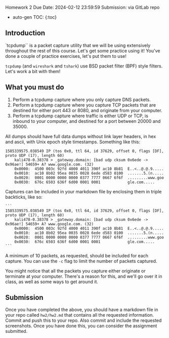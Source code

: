 Homework 2
Due Date: 2024-02-12 23:59:59
Submission: via GitLab repo

* auto-gen TOC:
{:toc}

## Introduction

`tcpdump`` is a packet capture utility that we will be using extensively throughout the rest of this course. Let's get some practice using it! You've done a couple of practice exercises, let's put them to use!

`tcpdump` (and `wireshark` and `tshark`) use BSD packet filter (BPF) style filters. Let's work a bit with them!

## What you must do

1. Perform a tcpdump capture where you only capture DNS packets.
1. Perform a tcpdump capture where you capture TCP packets that are destined for either port 443 or 8080, and originate from your computer.
1. Perform a tcpdump capture where traffic is either UDP or TCP, is inbound to your computer, and destined for a port between 20000 and 35000.

All dumps should have full data dumps without link layer headers, in hex and ascii, with Unix epoch style timestamps. Something like this:

```
1585339575.038549 IP (tos 0x0, ttl 64, id 37629, offset 0, flags [DF], proto UDP (17), length 60)
    kali478-0.38378 > _gateway.domain: [bad udp cksum 0x6ede -> 0x96ae!] 54659+ A? www.google.com. (32)
	0x0000:  4500 003c 92fd 4000 4011 390f ac10 8b81  E..<..@.@.9.....
	0x0010:  ac10 8b02 95ea 0035 0028 6ede d583 0100  .......5.(n.....
	0x0020:  0001 0000 0000 0000 0377 7777 0667 6f6f  .........www.goo
	0x0030:  676c 6503 636f 6d00 0001 0001            gle.com.....
```

Captures can be included in your markdown file by enclosing them in triple backticks, like so:

````
```
1585339575.038549 IP (tos 0x0, ttl 64, id 37629, offset 0, flags [DF], proto UDP (17), length 60)
    kali478-0.38378 > _gateway.domain: [bad udp cksum 0x6ede -> 0x96ae!] 54659+ A? www.google.com. (32)
	0x0000:  4500 003c 92fd 4000 4011 390f ac10 8b81  E..<..@.@.9.....
	0x0010:  ac10 8b02 95ea 0035 0028 6ede d583 0100  .......5.(n.....
	0x0020:  0001 0000 0000 0000 0377 7777 0667 6f6f  .........www.goo
	0x0030:  676c 6503 636f 6d00 0001 0001            gle.com.....
```
````

A minimum of 10 packets, as requested, should be included for each capture. You can use the `-c` flag to limit the number of packets captured.

You might notice that all the packets you capture either originate or terminate at your computer. There's a reason for this, and we'll go over it in class, as well as some ways to get around it.

## Submission

Once you have completed the above, you should have a markdown file in your repo called `hw2/hw2.md` that contains all the requested information. Commit and push this to your repo. Also commit and include the requested screenshots. Once you have done this, you can consider the assignment submitted.
